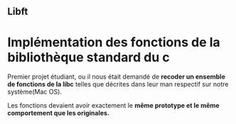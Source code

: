 ## Libft
# Implémentation des fonctions de la bibliothèque standard du c

Premier projet étudiant, ou il nous était demandé de **recoder un ensemble de fonctions de la libc** telles que décrites dans leur man respectif sur notre système(Mac OS).


Les fonctions devaient avoir exactement le **même prototype et le même comportement que les originales.**
